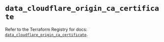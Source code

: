 # `data_cloudflare_origin_ca_certificate`

Refer to the Terraform Registry for docs: [`data_cloudflare_origin_ca_certificate`](https://registry.terraform.io/providers/cloudflare/cloudflare/4.35.0/docs/data-sources/origin_ca_certificate).
